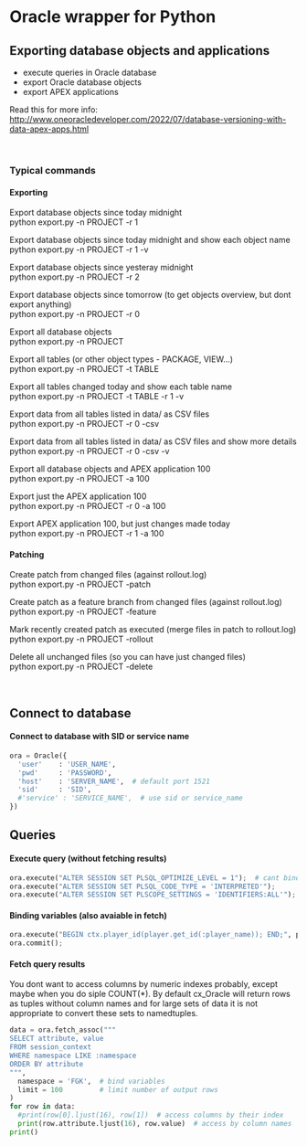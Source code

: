 # Oracle wrapper for Python

## Exporting database objects and applications

- execute queries in Oracle database
- export Oracle database objects
- export APEX applications

Read this for more info:
http://www.oneoracledeveloper.com/2022/07/database-versioning-with-data-apex-apps.html

<br />

### Typical commands

#### Exporting

Export database objects since today midnight\
python export.py -n PROJECT -r 1

Export database objects since today midnight and show each object name\
python export.py -n PROJECT -r 1 -v

Export database objects since yesteray midnight\
python export.py -n PROJECT -r 2

Export database objects since tomorrow (to get objects overview, but dont export anything)\
python export.py -n PROJECT -r 0

Export all database objects\
python export.py -n PROJECT

Export all tables (or other object types - PACKAGE, VIEW...)\
python export.py -n PROJECT -t TABLE

Export all tables changed today and show each table name\
python export.py -n PROJECT -t TABLE -r 1 -v

Export data from all tables listed in data/ as CSV files\
python export.py -n PROJECT -r 0 -csv

Export data from all tables listed in data/ as CSV files and show more details\
python export.py -n PROJECT -r 0 -csv -v

Export all database objects and APEX application 100\
python export.py -n PROJECT -a 100

Export just the APEX application 100\
python export.py -n PROJECT -r 0 -a 100

Export APEX application 100, but just changes made today\
python export.py -n PROJECT -r 1 -a 100

#### Patching

Create patch from changed files (against rollout.log)\
python export.py -n PROJECT -patch

Create patch as a feature branch from changed files (against rollout.log)\
python export.py -n PROJECT -feature

Mark recently created patch as executed (merge files in patch to rollout.log)\
python export.py -n PROJECT -rollout

Delete all unchanged files (so you can have just changed files)\
python export.py -n PROJECT -delete

<br />

## Connect to database

#### Connect to database with SID or service name
```python
ora = Oracle({
  'user'    : 'USER_NAME',
  'pwd'     : 'PASSWORD',
  'host'    : 'SERVER_NAME',  # default port 1521
  'sid'     : 'SID',
  #'service' : 'SERVICE_NAME',  # use sid or service_name
})
```


## Queries

#### Execute query (without fetching results)
```python
ora.execute("ALTER SESSION SET PLSQL_OPTIMIZE_LEVEL = 1");  # cant bind values to DDL queries
ora.execute("ALTER SESSION SET PLSQL_CODE_TYPE = 'INTERPRETED'");
ora.execute("ALTER SESSION SET PLSCOPE_SETTINGS = 'IDENTIFIERS:ALL'");
```

#### Binding variables (also avaiable in fetch)
```python
ora.execute("BEGIN ctx.player_id(player.get_id(:player_name)); END;", player_name = 'DOBBY')
ora.commit();
```

#### Fetch query results
You dont want to access columns by numeric indexes probably, except maybe when you do siple COUNT(\*).
By default cx_Oracle will return rows as tuples without column names and for large sets of data it is not appropriate to convert these sets to namedtuples.

```python
data = ora.fetch_assoc("""
SELECT attribute, value
FROM session_context
WHERE namespace LIKE :namespace
ORDER BY attribute
""",
  namespace = 'FGK',  # bind variables
  limit = 100         # limit number of output rows
)
for row in data:
  #print(row[0].ljust(16), row[1])  # access columns by their index
  print(row.attribute.ljust(16), row.value)  # access by column names
print()
```

